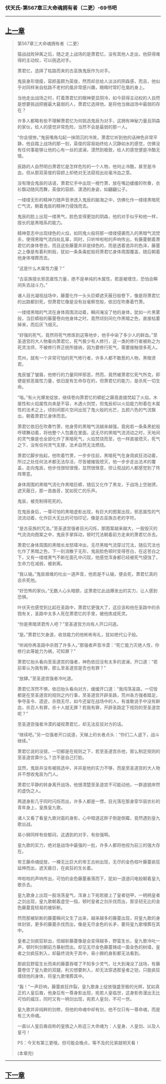 ### 伏天氏-第567章三大命魂拥有者（二更）-69书吧

--------
[上一章](./7dcba24e492ef361ef0b100364138100.md)
--------


>
>
>
>第567章三大命魂拥有者（二更）
>
>猿战战败钟离之后，随之走上战场的是萧君忆，没有其他人走出，他获得难得的主动权，可以挑选对手。
>
>萧君忆，选择了枯路而来的古巫族鬼辰作为对手。
>
>鬼辰身形很瘦，容颜虽颇为英俊，然而却总给人淡淡的阴森感，而且，他似乎对同样来自枯路不老村的凰非常感兴趣，眼睛时常盯在凰的身上。
>
>当他走出战场之时，盯着萧君忆的眼神更显阴冷，如今获得主动权的人自然是想要挑战把握最大最弱的人，萧君忆选择他，是将他当做战场中最弱的存在？
>
>许多人都略有些不理解萧君忆为何挑选鬼辰为对手，这拥有神秘力量且阴森的家伙，给人的感觉非常危险，当然不会是最弱的那一人。
>
>“你会很惨。”鬼辰嘴角勾起一抹阴沉的冷笑，萧君忆听到他的话神色非常平静，他自踏上战场的那一刻，英俊的容易始终给人沉静如水的感觉，仿佛没有任何事能够让他的心有一丝的波澜，漠然到极致，给人的感觉便是冷酷无情。
>
>辰路的人自然明白萧君忆是怎样危险的一个人物，他何止冷酷，甚至是冷血，但从那双英俊的容颜上却绝对无法窥视出丝毫冷血之意。
>
>没有理会鬼辰的话语，萧君忆手中出现一根竹萧，放在嘴边缓缓的吹奏，衣衫飘动随风而舞，英俊的容颜、潇洒的身姿，如翩翩公子。
>
>一缕缕无形的精神力随声音渗透入鬼辰的脑海之中，仿佛化作一缕缕黑暗死亡气流，朝着鬼辰的精神力侵蚀而去。
>
>鬼辰的脸上出现一缕黑气，脸色变得更加的阴森，他的对手似乎和他一样，擅长的是黑暗系的能力。
>
>精神意志中出现绿色的火焰，如同鬼火般将那一缕缕侵袭而入的黑暗气流焚杀，使得黑暗气流四处乱窜，同时，只听哗啦啦的声响传出，有藤蔓朝着萧君忆的身体卷去，而且这些藤蔓并非是绿色的，而是透着诡异的色泽，藤蔓之上像是有着利刺般，犹如一条条毒蛇般将萧君忆身体周围覆盖，随后朝着他身体埋葬而去。
>
>“这是什么木属性力量？”
>
>“古巫族擅长邪恶属性力量，绝不是单纯的木属性，若是被缠住，恐怕会瞬间失去战斗力。”
>
>诸人目光凝视战场中，藤蔓化作一头头巨蟒遮天蔽日般卷下，像是将萧君忆的出路都封死，但萧君忆像是没有丝毫察觉般，依旧在吹奏着竹萧。
>
>一缕缕黑暗的气流在身体周围流动着，瞬间淹没了他的身体，犹如一片黑雾般，当巨蟒般的藤蔓卷向他身体之时，竟然顷刻间化作黑暗之色，直接枯萎掉来，而后灰飞烟灭。
>
>“好强的死气，竟然将死气修炼到这等地步，他手中染了多少人的鲜血。”至圣道宫的大人物看向萧君忆，死气极少有人修行，这一类的修行者被称之为死灵法师，不被修行界正统所接纳，因为要修行死气，需要接触很多死人。
>
>荒州，就有一个非常可怕的死气修行者，许多人都不敢惹的人物，黑暗贤君。
>
>鬼辰皱了皱眉，他修行的力量同样邪恶，然而，竟然被萧君忆死气所克，即便是邪恶属性力量，依旧是有生命存在的，但萧君忆的能力，是杀死一切生命。
>
>“嗡。”有火光爆发绽放，继续卷向萧君忆的蟒蛇之藤竟直接焚起了火焰，木属性和火焰属性向来是不容，木遇火则焚，但鬼辰却以火焰能力附着在木属性的法术之上，顷刻间那片空间出现了鬼火般的光芒，五颜六色的气流飘出，朝着萧君忆身体而去。
>
>萧君忆依旧在吹奏竹萧，他身旁的黑暗气流越来越强，竟宛若一条条黑蛇般呼啸舞动着，将他整个人包裹在里面，这无尽的黑暗气流流动之时，天地间的灵气像是也全部化作了黑暗死气，火焰焚烧而至，也一样直接熄灭，死气之下，没有任何灵气支撑，法术自然无法燃烧。
>
>萧君忆脚步抬起，他吹着竹萧，一步步往前，黑暗死气在身周疯狂流动着，所过之处任何法术都无法存活，尽皆被摧毁熄灭，他一步步走出法术的覆盖，走向鬼辰，他步伐很轻很慢，显然很惬意，但让观战的人都感觉到了阵阵寒意。
>
>身体周围的黑暗气流化作黑暗巨蟒，随后又化作了黑龙，于战场上空驰骋，遮天蔽日，那一首曲音，犹如死亡的乐声。
>
>鬼辰，被克制得死死的。
>
>在鬼辰身后，一尊可怕的黑暗虚影出现，有巨大的图案出现，邪恶属性的气流流动着，化作巨大无比的可怕印记，像是古巫族古老的字符。
>
>“是古巫族的咒法。”至圣道宫强者目光闪烁，那图案越来越大，一股毁灭的气流流向图案之中，鬼辰手掌挥动，顿时咒法朝着前方走来的萧君忆杀去。
>
>萧君忆身体周围的黑暗长龙怒啸冲出，无尽黑暗气流穿过咒法，随后咒法也化作了黑暗之色，下一刻消散于无形，鬼辰脸色顿时变得苍白，在这苍白之下，又有一缕缕黑气不断在面孔中闪现，他感觉浑身都已经被死气侵蚀了，生命力在减弱，被剥离。
>
>“我认输。”鬼辰艰难的吐出一道声音，他若是不认输，便会死，萧君忆真的会杀死他。
>
>“好恐怖的家伙。”无数人心头暗颤，这萧君忆此战爆发出的实力，让人感到恐惧。
>
>叶伏天也感觉到比起在圣路中，萧君忆更强大了，这应该和他在圣路中的杀戮有关，圣路中太多人死在萧君忆的手里，被他炼成死灵。
>
>“你是黑暗贤君传人吧？”至圣道宫方向有人开口问道。
>
>“是。”萧君忆欠身道，收敛能力的他彬彬有礼，犹如绝代公子般。
>
>“听闻你再圣路中杀戮了许多人。”那强者声音冷漠：“死亡能力灭绝人性，你修行此等能力为祸，可知罪？”
>
>萧君忆抬头看向至圣道宫的强者，神色依旧没有太多的波澜，开口道：“若前辈认为我有罪，那么至圣道宫是否也有罪？”
>
>“放肆。”至圣道宫强者冷叱道。
>
>萧君忆浑然不惧，依旧抬头看向对方，缓缓开口道：“我闯荡圣路，一切皆都是在至圣道宫的规则之内行事，至圣道宫开辟圣路，荒州各方强者踏足，争夺圣令、遗迹，杀戮无尽，如今还留在战场中的人，有谁敢说手中没有鲜血，杀百人有罪，杀十人就无罪？若我有罪，开辟圣路定下规则的至圣道宫呢？”
>
>至圣道宫强者冷漠的凝视萧君忆，却无法反驳对方的话。
>
>“继续吧。”另一位强者开口说道，天梯上的长者点头：“你们二人退下，战斗继续。”
>
>萧君忆说的没错，一切都是在规则之下，若至圣道宫杀他，那么制定规则的至圣道宫算什么？岂不是自己打脸。
>
>显然，鬼辰并没有被挑选中，并非是他的实力不够，而是至圣道宫的大人物并不想收鬼辰为门人。
>
>萧君忆平静的转身离开战场，他很清楚至圣道宫不可能动他，一群道貌岸然的虚伪之人。
>
>两道身影几乎同时闪烁而出，许多人都是一愣，目光落在那身穿华丽衣衫的青年身上，皇族皇九歌。
>
>诸人又看了看皇九歌对面的身影，心中暗道这胖子倒是倒霉，竟然遇到皇九歌出战。
>
>易小狮同样有些郁闷，这遇到的对手，有些强啊。
>
>皇九歌的实力，绝对是战场中最强的一批，许多人都将他视为前三的强大存在。
>
>帝王藤命魂绽放，一棵无比巨大的帝王古树出现，无尽的金色枝叶藤蔓疯狂延伸而出，遮天蔽日，在疯狂的生长着。
>
>哗啦啦的声响传出，可怕的金色藤蔓垂落而下，犹如一道道闪电般朝着皇九歌杀去。
>
>皇九歌身上出现一股浩荡皇气，浑身上下宛若披上了皇者铠甲，一柄柄皇者之剑出现，皇九歌朝着虚空一指，顿时皇者之剑杀伐而出，那坚韧无比的金色藤蔓竟轻易的被斩断。
>
>然而那被斩断的藤蔓瞬间又生了出来，越来越多的藤蔓出现，将皇九歌的身体封锁，更多的藤蔓杀伐而出，像是无尽金色的长矛，要将皇九歌埋葬在其中。
>
>皇者之剑疯狂斩出，但越斩藤蔓像是会变得越多，野蛮生长，皇九歌冷叱一声，顿时利剑朝前方暴射而出，却见无尽金色藤蔓铸成一面金色的树墙，皇者之剑疯狂刺入，却最终消失于其中，易小狮的身影都无法看到。
>
>那疯狂野蛮生长而来的藤蔓吞噬了不知多少灵气，壮大到淹没了战场，有藤蔓卷住了皇九歌的双腿，利刃想要刺入，却无法穿透那皇者之铠，只能疯狂缠绕他的身体，将皇九歌埋葬其中。
>
>“轰！”一声巨响，藤蔓疯狂炸裂，皇九歌身上绽放强盛至极的光辉，犹如真正的人皇后裔，他身后有一尊身影出现，宛若人皇临世，这身影弥漫出无比可怕的威压，同时又有一柄剑出现，宛若人皇剑，不可一世。
>
>皇九歌并非纯粹的剑修，但他的命魂中却有剑，他不仅只有一尊命魂，而是有三大命魂。
>
>一直以人皇后裔自称的皇族之人称这三大命魂为：人皇身、人皇剑、以及人皇弓！
>
>PS：今天有第三更哦，但可能会晚点，等不及的兄弟就明天看！
>
>(本章完)
>
>

--------
[下一章](./d84d4faa4c76ed9e6b55ef5a0af426c0.md)
--------
